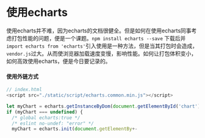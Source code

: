 # 使用echarts

使用echarts并不难，因为echarts的文档很健全。但是如何在使用echarts同事考虑打包性能的问题，便是一个课题。`npm install echarts --save` 下载后并`import echarts from 'echarts'`引入使用是一种方法，但是当其打包时会造成，`vendor.js`过大。从而使浏览器加载速度变慢，影响性能。如何让打包体积变小，如何高效使用echarts，便是今日要记录的。

#### 使用外链方式

```js
// index.html    
<script src="./static/script/echarts.common.min.js"></script>

let myChart = echarts.getInstanceByDom(document.getElementById('chart'))
if (myChart === undefined) {
  /* global echarts:true */
  /* eslint no-undef: "error" */
  myChart = echarts.init(document.getElementBy+-  